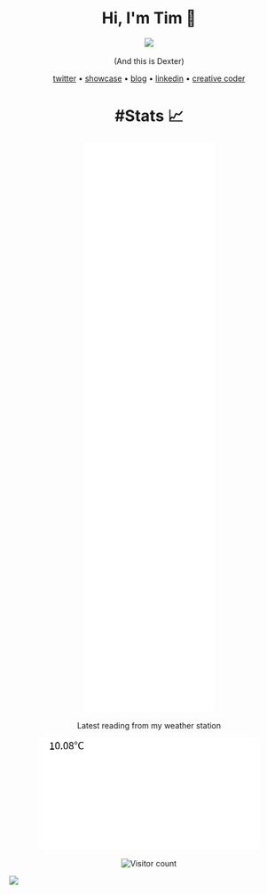 <h1 align="center">Hi, I'm Tim 👋</h1>
<p align="center">
  <img src="https://live.staticflickr.com/65535/48104889916_32a2084896_n.jpg" />
</p>

<p align="center">
  (And this is Dexter)
</p>


<p align="center">
  <a href="https://twitter.com/Timmoth_j">twitter</a> •
  <a href="https://timmoth.com/showcase">showcase</a> •
  <a href="https://timmoth.com/posts">blog</a> •
  <a href="https://www.linkedin.com/in/timmoth/">linkedin</a> •
  <a href="https://creativecoder.dev">creative coder</a> 
  <br />
</p>

<h1 align="center">#Stats 📈</h1>


<p align="center">
  <img src="/github-metrics.svg" />
</p>

<p align="center">
  Latest reading from my weather station
</p>

<p align="center">
  <img src="/assets/image.png" />
</p>

<p align="center">
  <img alt="Visitor count" src="https://profile-counter.glitch.me/timmoth/count.svg" style="display: inline-block; margin: auto;" />  
</p>

![](https://hit.yhype.me/github/profile?user_id=21103223)
